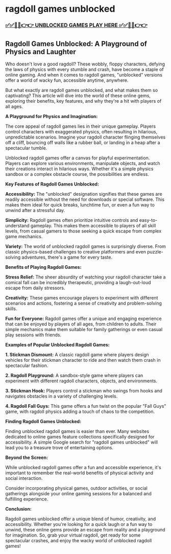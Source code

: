 # ragdoll games unblocked

### [✅✅🔴🔴👉👉 UNBLOCKED GAMES PLAY HERE ✅✅🔴🔴👉👉](https://topstoryindia.com)

## Ragdoll Games Unblocked: A Playground of Physics and Laughter

Who doesn't love a good ragdoll? These wobbly, floppy characters, defying the laws of physics with every stumble and crash, have become a staple of online gaming. And when it comes to ragdoll games, "unblocked" versions offer a world of wacky fun, accessible anytime, anywhere. 

But what exactly are ragdoll games unblocked, and what makes them so captivating? This article will dive into the world of these online gems, exploring their benefits, key features, and why they're a hit with players of all ages.

**A Playground for Physics and Imagination:**

The core appeal of ragdoll games lies in their unique gameplay. Players control characters with exaggerated physics, often resulting in hilarious, unpredictable scenarios. Imagine your ragdoll character flinging themselves off a cliff, bouncing off walls like a rubber ball, or landing in a heap after a spectacular tumble. 

Unblocked ragdoll games offer a canvas for playful experimentation. Players can explore various environments, manipulate objects, and watch their creations interact in hilarious ways. Whether it's a simple physics sandbox or a complex obstacle course, the possibilities are endless. 

**Key Features of Ragdoll Games Unblocked:**

**Accessibility:** The "unblocked" designation signifies that these games are readily accessible without the need for downloads or special software. This makes them ideal for quick breaks, lunchtime fun, or even a fun way to unwind after a stressful day.

**Simplicity:** Ragdoll games often prioritize intuitive controls and easy-to-understand gameplay. This makes them accessible to players of all skill levels, from casual gamers to those seeking a quick escape from complex game mechanics.

**Variety:** The world of unblocked ragdoll games is surprisingly diverse. From classic physics-based challenges to creative platformers and even puzzle-solving adventures, there's a game for every taste.

**Benefits of Playing Ragdoll Games:**

**Stress Relief:**  The sheer absurdity of watching your ragdoll character take a comical fall can be incredibly therapeutic, providing a laugh-out-loud escape from daily stressors.

**Creativity:** These games encourage players to experiment with different scenarios and actions, fostering a sense of creativity and problem-solving skills.

**Fun for Everyone:** Ragdoll games offer a unique and engaging experience that can be enjoyed by players of all ages, from children to adults. Their simple mechanics make them suitable for family gatherings or even casual play sessions with friends.

**Examples of Popular Unblocked Ragdoll Games:**

**1. Stickman Dismount:** A classic ragdoll game where players design vehicles for their stickman character to ride and then watch them crash in spectacular fashion.

**2. Ragdoll Playground:** A sandbox-style game where players can experiment with different ragdoll characters, objects, and environments.

**3. Stickman Hook:** Players control a stickman who swings from hooks and navigates obstacles in a variety of challenging levels.

**4. Ragdoll Fall Guys:** This game offers a fun twist on the popular "Fall Guys" game, with ragdoll physics adding a touch of chaos to the competition.

**Finding Ragdoll Games Unblocked:**

Finding unblocked ragdoll games is easier than ever. Many websites dedicated to online games feature collections specifically designed for accessibility. A simple Google search for "ragdoll games unblocked" will lead you to a treasure trove of entertaining options.

**Beyond the Screen:**

While unblocked ragdoll games offer a fun and accessible experience, it's important to remember the real-world benefits of physical activity and social interaction. 

Consider incorporating physical games, outdoor activities, or social gatherings alongside your online gaming sessions for a balanced and fulfilling experience.

**Conclusion:**

Ragdoll games unblocked offer a unique blend of humor, creativity, and accessibility. Whether you're looking for a quick laugh or a fun way to unwind, these online gems provide an escape from reality and a playground for imagination. So, grab your virtual ragdoll, get ready for some spectacular crashes, and enjoy the wacky world of unblocked ragdoll games! 
